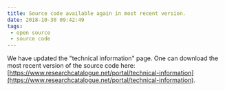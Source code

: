 ```yaml
---
title: Source code available again in most recent version.
date: 2018-10-30 09:42:49
tags: 
 - open source
 - source code
---
```


We have updated the "technical information" page. One can download the most recent version of the source code here:
[https://www.researchcatalogue.net/portal/technical-information](https://www.researchcatalogue.net/portal/technical-information).